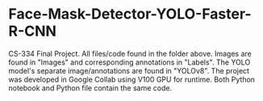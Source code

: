 # Face-Mask-Detector-YOLO-Faster-R-CNN
CS-334 Final Project. All files/code found in the folder above. Images are found in "Images" and corresponding annotations in "Labels". The YOLO model's separate image/annotations are found in "YOLOv8". The project was developed in Google Collab using V100 GPU for runtime. Both Python notebook and Python file contain the same code.

